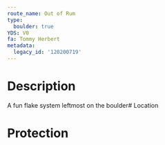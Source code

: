 ```yaml
---
route_name: Out of Rum
type:
  boulder: true
YDS: V0
fa: Tommy Herbert
metadata:
  legacy_id: '120200719'
---
```

# Description
A fun flake system leftmost on the boulder# Location
# Protection
